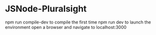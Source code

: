# JSNode-Pluralsight

npm run compile-dev to compile the first time
npm run dev to launch the environment
open a browser and navigate to localhost:3000